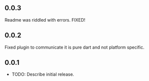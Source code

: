 ## 0.0.3

Readme was riddled with errors. FIXED!

## 0.0.2

Fixed plugin to communicate it is pure dart and not platform specific.

## 0.0.1

* TODO: Describe initial release.
